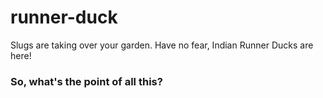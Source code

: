 # runner-duck
Slugs are taking over your garden. Have no fear, Indian Runner Ducks are here!

### So, what's the point of all this?
